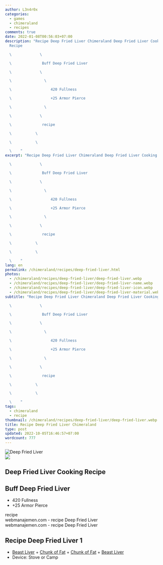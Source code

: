 ```yaml
---
author: L3n4r0x
categories:
  - games
  - chimeraland
  - recipes
comments: true
date: 2022-01-08T00:56:03+07:00
description: "Recipe Deep Fried Liver Chimeraland Deep Fried Liver Cooking
  Recipe

  \             \ 

  \              Buff Deep Fried Liver

  \             \ 

  \               \ 

  \                  420 Fullness

  \                  +25 Armor Pierce

  \               \ 

  \             \ 

  \              recipe

  \           \ 

  \           \ 

  \    "
excerpt: "Recipe Deep Fried Liver Chimeraland Deep Fried Liver Cooking Recipe

  \             \ 

  \              Buff Deep Fried Liver

  \             \ 

  \               \ 

  \                  420 Fullness

  \                  +25 Armor Pierce

  \               \ 

  \             \ 

  \              recipe

  \           \ 

  \           \ 

  \    "
lang: en
permalink: /chimeraland/recipes/deep-fried-liver.html
photos:
  - /chimeraland/recipes/deep-fried-liver/deep-fried-liver.webp
  - /chimeraland/recipes/deep-fried-liver/deep-fried-liver-name.webp
  - /chimeraland/recipes/deep-fried-liver/deep-fried-liver-icon.webp
  - /chimeraland/recipes/deep-fried-liver/deep-fried-liver-material.webp
subtitle: "Recipe Deep Fried Liver Chimeraland Deep Fried Liver Cooking Recipe

  \             \ 

  \              Buff Deep Fried Liver

  \             \ 

  \               \ 

  \                  420 Fullness

  \                  +25 Armor Pierce

  \               \ 

  \             \ 

  \              recipe

  \           \ 

  \           \ 

  \    "
tags:
  - chimeraland
  - recipe
thumbnail: /chimeraland/recipes/deep-fried-liver/deep-fried-liver.webp
title: Recipe Deep Fried Liver Chimeraland
type: post
updated: 2022-10-05T16:46:57+07:00
wordcount: 777
---
```


<link
  rel="stylesheet"
  href="https://rawcdn.githack.com/dimaslanjaka/Web-Manajemen/870a349/css/bootstrap-5-3-0-alpha3-wrapper.css"
/>
<section id="bootstrap-wrapper">
  <div data-bs-theme="dark">
    <div class="card mb-2">
      <div class="card-body">
        <div class="row g-0">
          <div class="col-sm-4 position-relative mb-2">
            <img
              src="https://www.webmanajemen.com/chimeraland/recipes/deep-fried-liver/deep-fried-liver-material.webp"
              class="card-img fit-cover w-100 h-100"
              alt="Deep Fried Liver"
              data-fancybox="true"
            />
          </div>
          <div class="col-sm-8 mb-2">
            <div class="card-body">
              <div class="d-flex flex-row align-items-center mb-3">
                <img
                  class="d-inline-block me-2"
                  src="https://www.webmanajemen.com/chimeraland/recipes/deep-fried-liver/deep-fried-liver-icon.webp"
                  width="auto"
                  height="auto"
                  style="vertical-align: middle"
                />
                <h2 class="fs-5">Deep Fried Liver Cooking Recipe</h2>
              </div>
              <h2 class="card-title fs-5">Buff Deep Fried Liver</h2>
              <div class="card-text">
                <ul>
                  <li>420 Fullness</li>
                  <li>+25 Armor Pierce</li>
                </ul>
              </div>
              <span class="badge rounded-pill">recipe</span>
            </div>
            <div class="card-footer text-end text-muted mt-auto">
              webmanajemen.com - recipe Deep Fried Liver
            </div>
          </div>
        </div>
      </div>
      <div class="card-footer text-end text-muted">
        webmanajemen.com - recipe Deep Fried Liver
      </div>
    </div>
    <div class="row mb-2">
      <div class="col-12 col-lg-6 recipe-item mb-2">
        <div class="card">
          <div class="card-body">
            <h2 class="card-title fs-5">Recipe Deep Fried Liver 1</h2>
            <div class="card-text">
              <ul>
                <li>
                  <a
                    class="text-decoration-none text-primary"
                    href="/chimeraland/materials/beast-liver.html"
                    >Beast Liver</a
                  ><span> + </span
                  ><a
                    class="text-decoration-none text-primary"
                    href="/chimeraland/materials/chunk-of-fat.html"
                    >Chunk of Fat</a
                  ><span> + </span
                  ><a
                    class="text-decoration-none text-primary"
                    href="/chimeraland/materials/chunk-of-fat.html"
                    >Chunk of Fat</a
                  ><span> + </span
                  ><a
                    class="text-decoration-none text-primary"
                    href="/chimeraland/materials/beast-liver.html"
                    >Beast Liver</a
                  >
                </li>
                <li>Device: Stove or Camp</li>
              </ul>
            </div>
          </div>
        </div>
      </div>
    </div>
  </div>
</section>